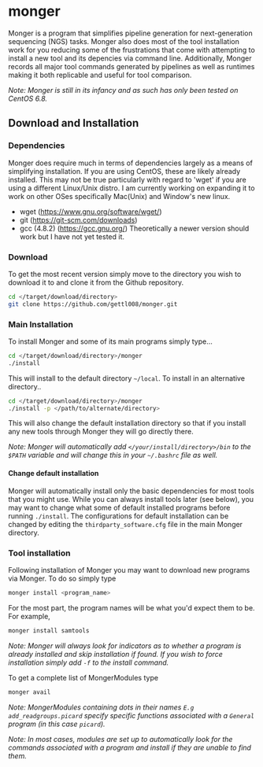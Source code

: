 # monger
Monger is a program that simplifies pipeline generation for next-generation sequencing (NGS) tasks. Monger also does most of the tool installation work for you reducing some of the frustrations that come with attempting to install a new tool and its depencies via command line. Additionally, Monger records all major tool commands generated by pipelines as well as runtimes making it both replicable and useful for tool comparison.

*Note: Monger is still in its infancy and as such has only been tested on CentOS 6.8.*
## Download and Installation
### Dependencies
Monger does require much in terms of dependencies largely as a means of simplifying installation. If you are using CentOS, these are likely already installed. This may not be true particularly with regard to 'wget' if you are using a different Linux/Unix distro. I am currently working on expanding it to work on other OSes specifically Mac(Unix) and Window's new linux.

* wget (https://www.gnu.org/software/wget/)
* git (https://git-scm.com/downloads)
* gcc (4.8.2) (https://gcc.gnu.org/) Theoretically a newer version should work but I have not yet tested it.

### Download
To get the most recent version simply move to the directory you wish to download it to and clone it from the Github repository.

  ```bash
 cd </target/download/directory>
 git clone https://github.com/gettl008/monger.git
 ```
### Main Installation
To install Monger and some of its main programs simply type...
 ```bash
 cd </target/download/directory>/monger
 ./install
 ```
 This will install to the default directory `~/local`. To install in an alternative directory..
  ```bash
 cd </target/download/directory>/monger
 ./install -p </path/to/alternate/directory>
 ```
 This will also change the default installation directory so that if you install any new tools through Monger they will go directly there.
 
*Note: Monger will automatically add `</your/install/directory>/bin` to the `$PATH` variable and will change this in your `~/.bashrc` file as well.*
 
#### Change default installation
Monger will automatically install only the basic dependencies for most tools that you might use. While you can always install tools later (see below), you may want to change what some of default installed programs before running `./install`. The configurations for default installation can be changed by editing the `thirdparty_software.cfg` file in the main Monger directory.

### Tool installation
Following installation of Monger you may want to download new programs via Monger. To do so simply type
  ```bash
monger install <program_name>
 ```
For the most part, the program names will be what you'd expect them to be. For example,
   ```bash
monger install samtools
 ```
*Note: Monger will always look for indicators as to whether a program is already installed and skip installation if found. If you wish to force installation simply add `-f` to the install command.*

To get a complete list of MongerModules type
   ```bash
monger avail
 ```
*Note: MongerModules containing dots in their names `E.g add_readgroups.picard` specify specific functions associated with a `General` program (in this case `picard`).*

*Note: In most cases, modules are set up to automatically look for the commands associated with a program and install if they are unable to find them.*







